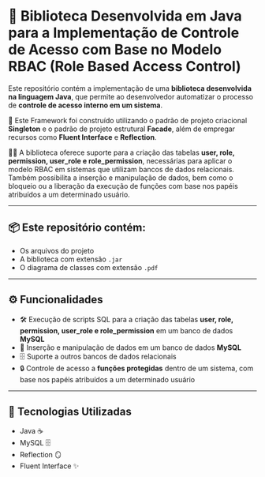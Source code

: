 # 📖 Biblioteca Desenvolvida em Java para a Implementação de Controle de Acesso com Base no Modelo RBAC (Role Based Access Control)

Este repositório contém a implementação de uma **biblioteca desenvolvida na linguagem Java**, que permite ao desenvolvedor automatizar o processo de **controle de acesso interno em um sistema**.

📝 Este Framework foi construído utilizando o padrão de projeto criacional **Singleton** e o padrão de projeto estrutural **Facade**, além de empregar recursos como **Fluent Interface** e **Reflection**.

🧑‍💻 A biblioteca oferece suporte para a criação das tabelas **user, role, permission, user_role e role_permission**, necessárias para aplicar o modelo RBAC em sistemas que utilizam bancos de dados relacionais. Também possibilita a inserção e manipulação de dados, bem como o bloqueio ou a liberação da execução de funções com base nos papéis atribuídos a um determinado usuário.

---

## 📦 Este repositório contém:

- Os arquivos do projeto  
- A biblioteca com extensão `.jar`  
- O diagrama de classes com extensão `.pdf`  

---

## ⚙️ Funcionalidades

- 🛠️ Execução de scripts SQL para a criação das tabelas **user, role, permission, user_role e role_permission** em um banco de dados **MySQL**
- 📄 Inserção e manipulação de dados em um banco de dados **MySQL**
- 🗄️ Suporte a outros bancos de dados relacionais  
- 🔒 Controle de acesso a **funções protegidas** dentro de um sistema, com base nos papéis atribuídos a um determinado usuário 

---

## 🧰 Tecnologias Utilizadas

- Java ☕  
- MySQL 🗄️  
- Reflection 🪞  
- Fluent Interface ✨  
